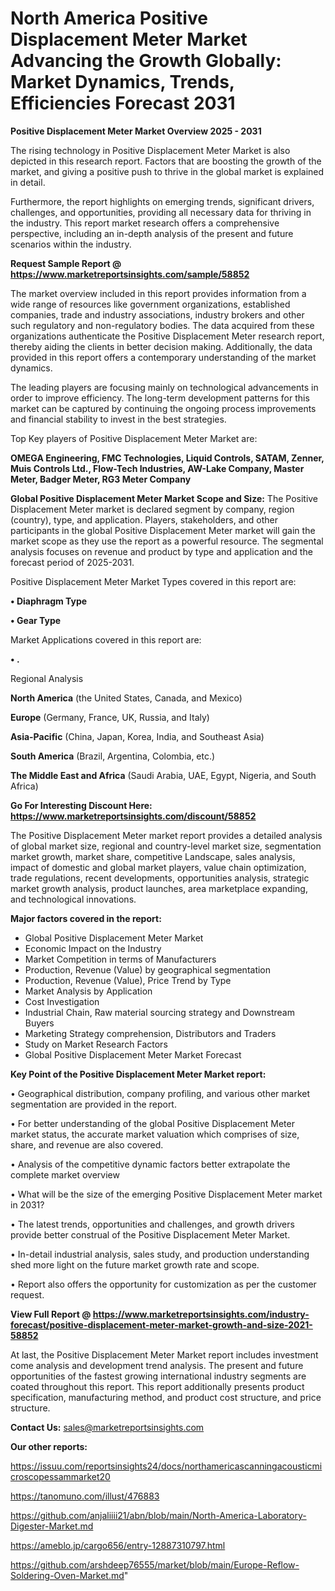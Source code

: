 # North America Positive Displacement Meter Market Advancing the Growth Globally: Market Dynamics, Trends, Efficiencies Forecast 2031

<Strong> Positive Displacement Meter Market Overview 2025 - 2031</strong>

The rising technology in Positive Displacement Meter Market is also depicted in this research report. Factors that are boosting the growth of the market, and giving a positive push to thrive in the global market is explained in detail.

Furthermore, the report highlights on emerging trends, significant drivers, challenges, and opportunities, providing all necessary data for thriving in the industry. This report market research offers a comprehensive perspective, including an in-depth analysis of the present and future scenarios within the industry.

<strong>Request Sample Report @ <a href=https://www.marketreportsinsights.com/sample/58852>https://www.marketreportsinsights.com/sample/58852</a></strong>

The market overview included in this report provides information from a wide range of resources like government organizations, established companies, trade and industry associations, industry brokers and other such regulatory and non-regulatory bodies. The data acquired from these organizations authenticate the Positive Displacement Meter research report, thereby aiding the clients in better decision making. Additionally, the data provided in this report offers a contemporary understanding of the market dynamics.

The leading players are focusing mainly on technological advancements in order to improve efficiency. The long-term development patterns for this market can be captured by continuing the ongoing process improvements and financial stability to invest in the best strategies.

Top Key players of Positive Displacement Meter Market are:

<strong>OMEGA Engineering, FMC Technologies, Liquid Controls, SATAM, Zenner, Muis Controls Ltd., Flow-Tech Industries, AW-Lake Company, Master Meter, Badger Meter, RG3 Meter Company</strong>

<strong><b>Global Positive Displacement Meter Market Scope and Size:</b></strong>
The Positive Displacement Meter market is declared segment by company, region (country), type, and application. Players, stakeholders, and other participants in the global Positive Displacement Meter market will gain the market scope as they use the report as a powerful resource. The segmental analysis focuses on revenue and product by type and application and the forecast period of 2025-2031.

Positive Displacement Meter Market Types covered in this report are:

<strong>• Diaphragm Type

• Gear Type</strong>

Market Applications covered in this report are:

<strong>• .</strong> 

Regional Analysis

<strong>North America</strong> (the United States, Canada, and Mexico)

<strong>Europe</strong> (Germany, France, UK, Russia, and Italy)

<strong>Asia-Pacific</strong> (China, Japan, Korea, India, and Southeast Asia)

<strong>South America</strong> (Brazil, Argentina, Colombia, etc.)

<strong>The Middle East and Africa</strong> (Saudi Arabia, UAE, Egypt, Nigeria, and South Africa)

<strong>Go For Interesting Discount Here: <a href=https://www.marketreportsinsights.com/discount/58852>https://www.marketreportsinsights.com/discount/58852</a></strong>

The Positive Displacement Meter market report provides a detailed analysis of global market size, regional and country-level market size, segmentation market growth, market share, competitive Landscape, sales analysis, impact of domestic and global market players, value chain optimization, trade regulations, recent developments, opportunities analysis, strategic market growth analysis, product launches, area marketplace expanding, and technological innovations.

<strong><b>Major factors covered in the report:</b></strong>
<ul>
  <li>Global Positive Displacement Meter Market </li>
  <li>Economic Impact on the Industry</li>
  <li>Market Competition in terms of Manufacturers</li>
  <li>Production, Revenue (Value) by geographical segmentation</li>
  <li>Production, Revenue (Value), Price Trend by Type</li>
  <li>Market Analysis by Application</li>
  <li>Cost Investigation</li>
  <li>Industrial Chain, Raw material sourcing strategy and Downstream Buyers</li>
  <li>Marketing Strategy comprehension, Distributors and Traders</li>
  <li>Study on Market Research Factors</li>
  <li>Global Positive Displacement Meter Market Forecast</li>
</ul>

<strong><b>Key Point of the Positive Displacement Meter Market report:</b></strong>

• Geographical distribution, company profiling, and various other market segmentation are provided in the report.

• For better understanding of the global Positive Displacement Meter market status, the accurate market valuation which comprises of size, share, and revenue are also covered.

• Analysis of the competitive dynamic factors better extrapolate the complete market overview

• What will be the size of the emerging Positive Displacement Meter market in 2031?

• The latest trends, opportunities and challenges, and growth drivers provide better construal of the Positive Displacement Meter Market.

• In-detail industrial analysis, sales study, and production understanding shed more light on the future market growth rate and scope.

• Report also offers the opportunity for customization as per the customer request.

<strong><b>View Full Report @ <a href=https://www.marketreportsinsights.com/industry-forecast/positive-displacement-meter-market-growth-and-size-2021-58852>https://www.marketreportsinsights.com/industry-forecast/positive-displacement-meter-market-growth-and-size-2021-58852</a></b></strong>


At last, the Positive Displacement Meter Market report includes investment come analysis and development trend analysis. The present and future opportunities of the fastest growing international industry segments are coated throughout this report. This report additionally presents product specification, manufacturing method, and product cost structure, and price structure.

<strong>Contact Us:</strong>
sales@marketreportsinsights.com

<strong>Our other reports:</strong>

<a href=https://issuu.com/reportsinsights24/docs/northamericascanningacousticmicroscopessammarket20>https://issuu.com/reportsinsights24/docs/northamericascanningacousticmicroscopessammarket20</a>

<a href=https://tanomuno.com/illust/476883>https://tanomuno.com/illust/476883</a>

<a href=https://github.com/anjaliiii21/abn/blob/main/North-America-Laboratory-Digester-Market.md>https://github.com/anjaliiii21/abn/blob/main/North-America-Laboratory-Digester-Market.md</a>

<a href=https://ameblo.jp/cargo656/entry-12887310797.html>https://ameblo.jp/cargo656/entry-12887310797.html</a>

<a href=https://github.com/arshdeep76555/market/blob/main/Europe-Reflow-Soldering-Oven-Market.md>https://github.com/arshdeep76555/market/blob/main/Europe-Reflow-Soldering-Oven-Market.md</a>"
